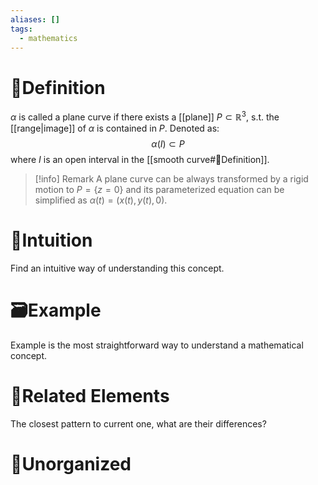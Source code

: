 ```yaml
---
aliases: []
tags:
  - mathematics
---
```



# 📝Definition
$\alpha$ is called a plane curve if there exists a [[plane]] $P\subset\mathbb{R}^3$, s.t. the [[range|image]] of $\alpha$ is contained in $P$. Denoted as:
$$
\alpha(I)\subset P
$$
where $I$ is an open interval in the [[smooth curve#📝Definition]].

> [!info] Remark
> A plane curve can be always transformed by a rigid motion to $P=\{z=0\}$ and its parameterized equation can be simplified as $\alpha(t)=(x(t), y(t), 0)$.

# 🧠Intuition
Find an intuitive way of understanding this concept.

# 🗃Example
Example is the most straightforward way to understand a mathematical concept.

# 🌱Related Elements
The closest pattern to current one, what are their differences?


# 🍂Unorganized
